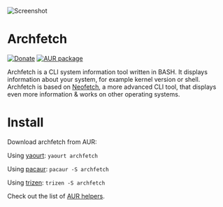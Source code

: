 ![Screenshot](https://i.imgur.com/8OVH2P3.png)

# Archfetch

[![Donate](https://img.shields.io/badge/donate-patreon-yellow.svg)](https://www.patreon.com/akepinski)
[![AUR package](https://repology.org/badge/version-for-repo/aur/archfetch.svg)](https://repology.org/metapackage/archfetch)

Archfetch is a CLI system information tool written in BASH. It displays information about your system, for example kernel version or shell. Archfetch is based on [Neofetch](https://github.com/dylanaraps/neofetch), a more advanced CLI tool, that displays even more information & works on other operating systems.

# Install

Download archfetch from AUR:

Using [yaourt](https://archlinux.fr/yaourt-en): 
`yaourt archfetch`

Using [pacaur](https://aur.archlinux.org/packages/pacaur/): 
`pacaur -S archfetch`

Using [trizen](https://github.com/trizen/trizen): 
`trizen -S archfetch`

Check out the list of [AUR helpers](https://wiki.archlinux.org/index.php/AUR_helpers).
